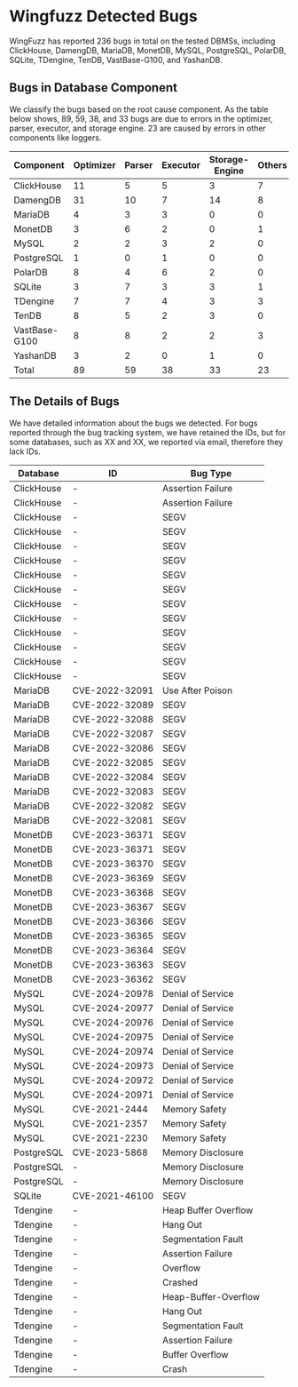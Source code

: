 # Wingfuzz Detected Bugs

WingFuzz has reported 236 bugs in total on the tested DBMSs, including ClickHouse, DamengDB, MariaDB, MonetDB, MySQL, PostgreSQL, PolarDB, SQLite, TDengine, TenDB, VastBase-G100, and YashanDB.

## Bugs in Database Component

We classify the bugs based on the root cause component. As the table below shows, 89, 59, 38, and 33 bugs are due to errors in the optimizer, parser, executor, and storage engine. 23 are caused by errors in other components like loggers. 

| Component     | Optimizer | Parser | Executor | Storage-Engine | Others  |
|---------------|-----------|--------|----------|----------------|---------|
| ClickHouse    | 11        | 5      | 5        | 3              | 7       |
| DamengDB      | 31        | 10     | 7        | 14             | 8       |
| MariaDB       | 4         | 3      | 3        | 0              | 0       |
| MonetDB       | 3         | 6      | 2        | 0              | 1       |
| MySQL         | 2         | 2      | 3        | 2              | 0       |
| PostgreSQL    | 1         | 0      | 1        | 0              | 0       |
| PolarDB       | 8         | 4      | 6        | 2              | 0       |
| SQLite        | 3         | 7      | 3        | 3              | 1       |
| TDengine      | 7         | 7      | 4        | 3              | 3       |
| TenDB         | 8         | 5      | 2        | 3              | 0       |
| VastBase-G100 | 8         | 8      | 2        | 2              | 3       |
| YashanDB      | 3         | 2      | 0        | 1              | 0       |
| Total         | 89        | 59     | 38       | 33             | 23      |

## The Details of Bugs

We have detailed information about the bugs we detected. For bugs reported through the bug tracking system, we have retained the IDs, but for some databases, such as XX and XX, we reported via email, therefore they lack IDs.

| Database   | ID             | Bug Type              |
|------------|----------------|-----------------------|
| ClickHouse | -              | Assertion Failure     |
| ClickHouse | -              | Assertion Failure     |
| ClickHouse | -              | SEGV                  |
| ClickHouse | -              | SEGV                  |
| ClickHouse | -              | SEGV                  |
| ClickHouse | -              | SEGV                  |
| ClickHouse | -              | SEGV                  |
| ClickHouse | -              | SEGV                  |
| ClickHouse | -              | SEGV                  |
| ClickHouse | -              | SEGV                  |
| ClickHouse | -              | SEGV                  |
| ClickHouse | -              | SEGV                  |
| ClickHouse | -              | SEGV                  |
| ClickHouse | -              | SEGV                  |
| MariaDB    | CVE-2022-32091 | Use After Poison      |
| MariaDB    | CVE-2022-32089 | SEGV                  |
| MariaDB    | CVE-2022-32088 | SEGV                  |
| MariaDB    | CVE-2022-32087 | SEGV                  |
| MariaDB    | CVE-2022-32086 | SEGV                  |
| MariaDB    | CVE-2022-32085 | SEGV                  |
| MariaDB    | CVE-2022-32084 | SEGV                  |
| MariaDB    | CVE-2022-32083 | SEGV                  |
| MariaDB    | CVE-2022-32082 | SEGV                  |
| MariaDB    | CVE-2022-32081 | SEGV                  |
| MonetDB    | CVE-2023-36371 | SEGV                  |
| MonetDB    | CVE-2023-36371 | SEGV                  |
| MonetDB    | CVE-2023-36370 | SEGV                  |
| MonetDB    | CVE-2023-36369 | SEGV                  |
| MonetDB    | CVE-2023-36368 | SEGV                  |
| MonetDB    | CVE-2023-36367 | SEGV                  |
| MonetDB    | CVE-2023-36366 | SEGV                  |
| MonetDB    | CVE-2023-36365 | SEGV                  |
| MonetDB    | CVE-2023-36364 | SEGV                  |
| MonetDB    | CVE-2023-36363 | SEGV                  |
| MonetDB    | CVE-2023-36362 | SEGV                  |
| MySQL      | CVE-2024-20978 | Denial of Service     |
| MySQL      | CVE-2024-20977 | Denial of Service     |
| MySQL      | CVE-2024-20976 | Denial of Service     |
| MySQL      | CVE-2024-20975 | Denial of Service     |
| MySQL      | CVE-2024-20974 | Denial of Service     |
| MySQL      | CVE-2024-20973 | Denial of Service     |
| MySQL      | CVE-2024-20972 | Denial of Service     |
| MySQL      | CVE-2024-20971 | Denial of Service     |
| MySQL      | CVE-2021-2444  | Memory Safety         |
| MySQL      | CVE-2021-2357  | Memory Safety         |
| MySQL      | CVE-2021-2230  | Memory Safety         |
| PostgreSQL | CVE-2023-5868  | Memory Disclosure     |
| PostgreSQL | -              | Memory Disclosure     |
| PostgreSQL | -              | Memory Disclosure     |
| SQLite     | CVE-2021-46100 | SEGV                  |
| Tdengine   | -              | Heap Buffer Overflow  |
| Tdengine   | -              | Hang Out              |
| Tdengine   | -              | Segmentation Fault    |
| Tdengine   | -              | Assertion Failure     |
| Tdengine   | -              | Overflow              |
| Tdengine   | -              | Crashed               |
| Tdengine   | -              | Heap-Buffer-Overflow  |
| Tdengine   | -              | Hang Out              |
| Tdengine   | -              | Segmentation Fault    |
| Tdengine   | -              | Assertion Failure     |
| Tdengine   | -              | Buffer Overflow       |
| Tdengine   | -              | Crash                 |

